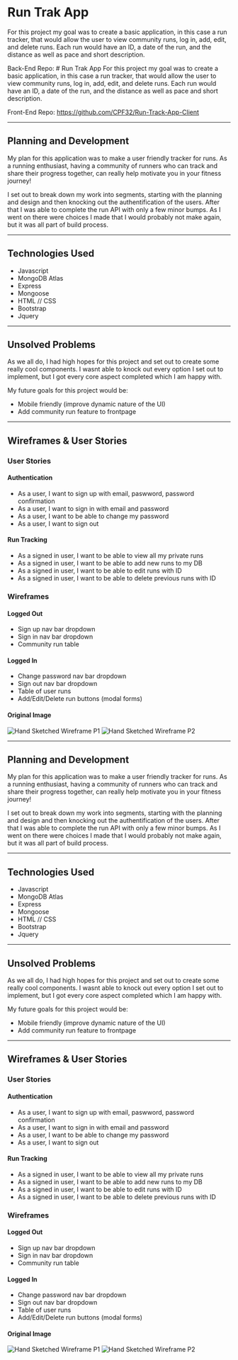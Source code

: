 # Run Trak App
For this project my goal was to create a basic application, in this case a run
tracker, that would allow the user to view community runs, log in, add, edit,
and delete runs. Each run would have an ID, a date of the run, and the distance
as well as pace and short description.

Back-End Repo: # Run Trak App
For this project my goal was to create a basic application, in this case a run
tracker, that would allow the user to view community runs, log in, add, edit,
and delete runs. Each run would have an ID, a date of the run, and the distance
as well as pace and short description.

Front-End Repo: https://github.com/CPF32/Run-Track-App-Client

- - - -

## Planning and Development
My plan for this application was to make a user friendly tracker for runs.
As a running enthusiast, having a community of runners who can track and share
their progress together, can really help motivate you in your fitness journey!


I set out to break down my work into segments, starting with the planning and
design and then knocking out the authentification of the users. After that
I was able to complete the run API with only a few minor bumps. As I went on
there were choices I made that I would probably not make again, but it was
all part of build process.

- - - -

## Technologies Used
  - Javascript
  - MongoDB Atlas
  - Express
  - Mongoose
  - HTML // CSS
  - Bootstrap
  - Jquery

- - - -

## Unsolved Problems
As we all do, I had high hopes for this project and set out to create some
really cool components. I wasnt able to knock out every option I set out to
implement, but I got every core aspect completed which I am happy with.

My future goals for this project would be:
  - Mobile friendly (improve dynamic nature of the UI)
  - Add community run feature to frontpage

- - - -

## Wireframes & User Stories
### User Stories
#### Authentication
  - As a user, I want to sign up with email, paswword, password confirmation
  - As a user, I want to sign in with email and password
  - As a user, I want to be able to change my password
  - As a user, I want to sign out

#### Run Tracking
  - As a signed in user, I want to be able to view all my private runs
  - As a signed in user, I want to be able to add new runs to my DB
  - As a signed in user, I want to be able to edit runs with ID
  - As a signed in user, I want to be able to delete previous runs with ID

### Wireframes
#### Logged Out
  - Sign up nav bar dropdown
  - Sign in nav bar dropdown
  - Community run table

#### Logged In
  - Change password nav bar dropdown
  - Sign out nav bar dropdown
  - Table of user runs
  - Add/Edit/Delete run buttons (modal forms)

#### Original Image
![Hand Sketched Wireframe P1](https://user-images.githubusercontent.com/69026929/99465692-8bf8a880-2900-11eb-8b41-20e53e43e4ed.jpg)
![Hand Sketched Wireframe P2](https://user-images.githubusercontent.com/69026929/99465699-8e5b0280-2900-11eb-89b7-1aa8d75479f0.jpg)

- - - -

## Planning and Development
My plan for this application was to make a user friendly tracker for runs.
As a running enthusiast, having a community of runners who can track and share
their progress together, can really help motivate you in your fitness journey!


I set out to break down my work into segments, starting with the planning and
design and then knocking out the authentification of the users. After that
I was able to complete the run API with only a few minor bumps. As I went on
there were choices I made that I would probably not make again, but it was
all part of build process.

- - - -

## Technologies Used
  - Javascript
  - MongoDB Atlas
  - Express
  - Mongoose
  - HTML // CSS
  - Bootstrap
  - Jquery

- - - -

## Unsolved Problems
As we all do, I had high hopes for this project and set out to create some
really cool components. I wasnt able to knock out every option I set out to
implement, but I got every core aspect completed which I am happy with.

My future goals for this project would be:
  - Mobile friendly (improve dynamic nature of the UI)
  - Add community run feature to frontpage

- - - -

## Wireframes & User Stories
### User Stories
#### Authentication
  - As a user, I want to sign up with email, paswword, password confirmation
  - As a user, I want to sign in with email and password
  - As a user, I want to be able to change my password
  - As a user, I want to sign out

#### Run Tracking
  - As a signed in user, I want to be able to view all my private runs
  - As a signed in user, I want to be able to add new runs to my DB
  - As a signed in user, I want to be able to edit runs with ID
  - As a signed in user, I want to be able to delete previous runs with ID

### Wireframes
#### Logged Out
  - Sign up nav bar dropdown
  - Sign in nav bar dropdown
  - Community run table

#### Logged In
  - Change password nav bar dropdown
  - Sign out nav bar dropdown
  - Table of user runs
  - Add/Edit/Delete run buttons (modal forms)

#### Original Image
![Hand Sketched Wireframe P1](https://user-images.githubusercontent.com/69026929/99465692-8bf8a880-2900-11eb-8b41-20e53e43e4ed.jpg)
![Hand Sketched Wireframe P2](https://user-images.githubusercontent.com/69026929/99465699-8e5b0280-2900-11eb-89b7-1aa8d75479f0.jpg)
